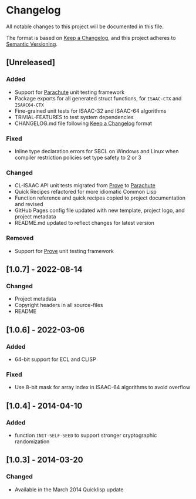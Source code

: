 # Changelog

All notable changes to this project will be documented in this file.

The format is based on [Keep a Changelog][], and this project adheres to [Semantic Versioning][].

## [Unreleased]

<!-- ## [1.0.8] - 2023-06-20 -->

### Added

- Support for [Parachute][] unit testing framework
- Package exports for all generated struct functions, for `ISAAC-CTX` and `ISAAC64-CTX`
- Fine-grained unit tests for ISAAC-32 and ISAAC-64 algorithms
- TRIVIAL-FEATURES to test system dependencies
- CHANGELOG.md file following [Keep a Changelog][] format

### Fixed

- Inline type declaration errors for SBCL on Windows and Linux when compiler restriction policies set type safety to 2 or 3

### Changed

- CL-ISAAC API unit tests migrated from [Prove][] to [Parachute][]
- Quick Recipes refactored for more idiomatic Common Lisp
- Function reference and quick recipes copied to project documentation and revised
- GitHub Pages config file updated with new template, project logo, and project metadata
- README.md updated to reflect changes for latest version

### Removed

- Support for [Prove][] unit testing framework

## [1.0.7] - 2022-08-14

### Changed

- Project metadata
- Copyright headers in all source-files
- README

## [1.0.6] - 2022-03-06

### Added

- 64-bit support for ECL and CLISP

### Fixed

- Use 8-bit mask for array index in ISAAC-64 algorithms to avoid overflow

## [1.0.4] - 2014-04-10

### Added

- function `INIT-SELF-SEED` to support stronger cryptographic randomization

## [1.0.3] - 2014-03-20

### Changed

- Available in the March 2014 Quicklisp update

[Prove]: https://github.com/fukamachi/prove
[Parachute]: https://github.com/Shinmera/parachute
[Keep a Changelog]: https://keepachangelog.com/en/1.0.0/
[Semantic Versioning]: https://semver.org/spec/v2.0.0.html